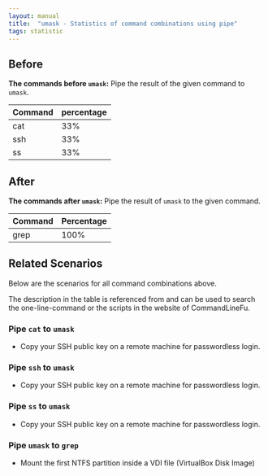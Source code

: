 ```yaml
---
layout: manual
title:  "umask - Statistics of command combinations using pipe"
tags: statistic
---
```


## Before

__The commands before `umask`:__ Pipe the result of the given command to `umask`.

| Command | percentage |
|--------|--------|
| cat | 33% |
| ssh | 33% |
| ss | 33% |



## After

__The commands after `umask`:__ Pipe the result of `umask` to the given command.

| Command | Percentage | 
|-------|--------|
| grep | 100% |



## Related Scenarios

Below are the scenarios for all command combinations above.

The description in the table is referenced from and can be used to search the one-line-command or the scripts in the website of CommandLineFu.


### Pipe `cat` to `umask`

- Copy your SSH public key on a remote machine for passwordless login.

            
### Pipe `ssh` to `umask`

- Copy your SSH public key on a remote machine for passwordless login.

            
### Pipe `ss` to `umask`

- Copy your SSH public key on a remote machine for passwordless login.

            


### Pipe `umask` to `grep`

- Mount the first NTFS partition inside a VDI file (VirtualBox Disk Image)

            
